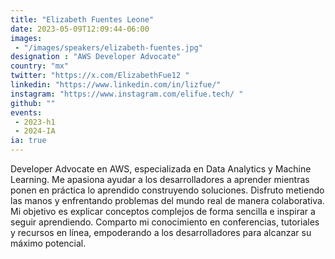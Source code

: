 ```yaml
---
title: "Elizabeth Fuentes Leone"
date: 2023-05-09T12:09:44-06:00
images: 
 - "/images/speakers/elizabeth-fuentes.jpg"
designation : "AWS Developer Advocate"
country: "mx"
twitter: "https://x.com/ElizabethFue12 "
linkedin: "https://www.linkedin.com/in/lizfue/"
instagram: "https://www.instagram.com/elifue.tech/ "
github: ""
events:
 - 2023-h1
 - 2024-IA
ia: true
---
```


Developer Advocate en AWS, especializada en Data Analytics y Machine Learning. Me apasiona ayudar a los desarrolladores a aprender mientras ponen en práctica lo aprendido construyendo soluciones. Disfruto metiendo las manos y enfrentando problemas del mundo real de manera colaborativa. Mi objetivo es explicar conceptos complejos de forma sencilla e inspirar a seguir aprendiendo. Comparto mi conocimiento en conferencias, tutoriales y recursos en línea, empoderando a los desarrolladores para alcanzar su máximo potencial.
